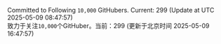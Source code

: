 Committed to Following `10,000` GitHubers. Current: <!-- FOLLOWING_COUNT -->299<!-- FOLLOWING_COUNT --> (Update at UTC <!-- LAST_UPDATED -->2025-05-09 08:47:57<!-- LAST_UPDATED -->)<br>
致力于关注`10,000`个GitHuber。当前：<!-- FOLLOWING_COUNT -->299<!-- FOLLOWING_COUNT --> (更新于北京时间 <!-- LAST_UPDATED_CST -->2025-05-09 16:47:57<!-- LAST_UPDATED_CST -->)
